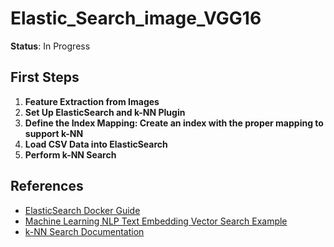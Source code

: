 # Elastic_Search_image_VGG16

**Status**: In Progress

## First Steps

1. **Feature Extraction from Images**
2. **Set Up ElasticSearch and k-NN Plugin**
3. **Define the Index Mapping: Create an index with the proper mapping to support k-NN**
4. **Load CSV Data into ElasticSearch**
5. **Perform k-NN Search**

## References

- [ElasticSearch Docker Guide](https://www.elastic.co/guide/en/elasticsearch/reference/8.15/docker.html)
- [Machine Learning NLP Text Embedding Vector Search Example](https://www.elastic.co/guide/en/machine-learning/8.15/ml-nlp-text-emb-vector-search-example.html)
- [k-NN Search Documentation](https://www.elastic.co/guide/en/elasticsearch/reference/8.15/knn-search.html)

